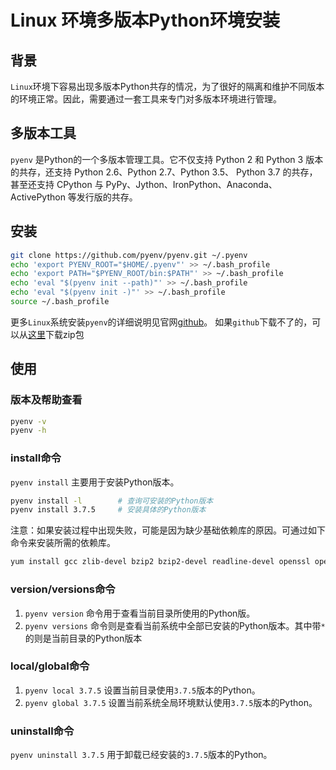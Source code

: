 # Linux 环境多版本Python环境安装

## 背景
`Linux`环境下容易出现多版本Python共存的情况，为了很好的隔离和维护不同版本的环境正常。因此，需要通过一套工具来专门对多版本环境进行管理。

## 多版本工具
`pyenv` 是Python的一个多版本管理工具。它不仅支持 Python 2 和 Python 3 版本的共存，还支持 Python 2.6、Python 2.7、Python 3.5、
Python 3.7 的共存，甚至还支持 CPython 与 PyPy、Jython、IronPython、Anaconda、ActivePython
等发行版的共存。

## 安装
```bash
git clone https://github.com/pyenv/pyenv.git ~/.pyenv 
echo 'export PYENV_ROOT="$HOME/.pyenv"' >> ~/.bash_profile 
echo 'export PATH="$PYENV_ROOT/bin:$PATH"' >> ~/.bash_profile 
echo 'eval "$(pyenv init --path)"' >> ~/.bash_profile 
echo 'eval "$(pyenv init -)"' >> ~/.bash_profile 
source ~/.bash_profile
```

更多`Linux`系统安装`pyenv`的详细说明见官网[github](https://github.com/pyenv/pyenv.git)。
如果`github`下载不了的，可以从[这里](https://download.csdn.net/download/five3/85056141)下载zip包

## 使用
### 版本及帮助查看
```bash
pyenv -v
pyenv -h
```

### install命令
`pyenv install` 主要用于安装Python版本。
```bash
pyenv install -l        # 查询可安装的Python版本
pyenv install 3.7.5     # 安装具体的Python版本
```
注意：如果安装过程中出现失败，可能是因为缺少基础依赖库的原因。可通过如下命令来安装所需的依赖库。
```bash
yum install gcc zlib-devel bzip2 bzip2-devel readline-devel openssl openssl-devel -y
```

### version/versions命令
1. `pyenv version` 命令用于查看当前目录所使用的Python版。
1. `pyenv versions` 命令则是查看当前系统中全部已安装的Python版本。其中带`*`的则是当前目录的Python版本

### local/global命令
1. `pyenv local 3.7.5` 设置当前目录使用`3.7.5`版本的Python。
1. `pyenv global 3.7.5` 设置当前系统全局环境默认使用`3.7.5`版本的Python。

### uninstall命令
`pyenv uninstall 3.7.5` 用于卸载已经安装的`3.7.5`版本的Python。
